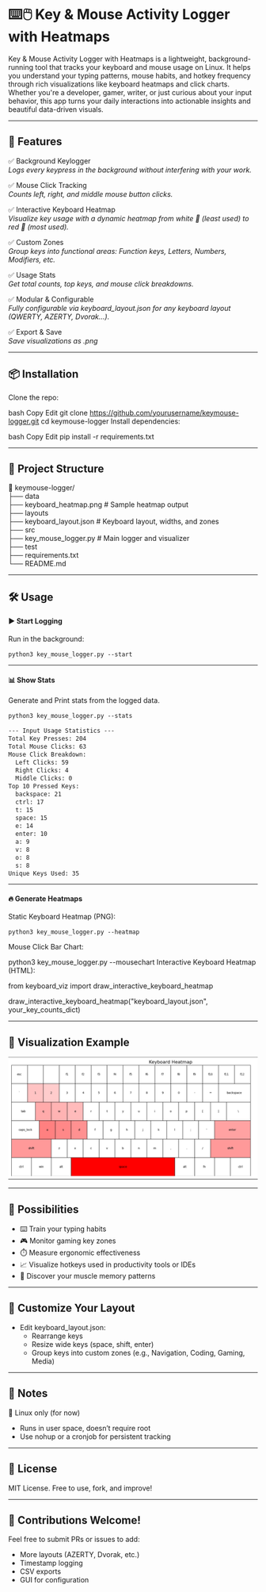 # ⌨️🖱️ Key & Mouse Activity Logger with Heatmaps​

Key & Mouse Activity Logger with Heatmaps is a lightweight, background-running tool that tracks your keyboard and mouse usage on Linux. It helps you understand your typing patterns, mouse habits, and hotkey frequency through rich visualizations like keyboard heatmaps and click charts. Whether you're a developer, gamer, writer, or just curious about your input behavior, this app turns your daily interactions into actionable insights and beautiful data-driven visuals.

-------
## 🚀 Features
✅ Background Keylogger    
_Logs every keypress in the background without interfering with your work._

✅ Mouse Click Tracking    
_Counts left, right, and middle mouse button clicks._

✅ Interactive Keyboard Heatmap    
_Visualize key usage with a dynamic heatmap from white 🔲 (least used) to red 🔴 (most used)._

✅ Custom Zones    
_Group keys into functional areas: Function keys, Letters, Numbers, Modifiers, etc._

✅ Usage Stats    
_Get total counts, top keys, and mouse click breakdowns._

✅ Modular & Configurable    
_Fully configurable via keyboard_layout.json for any keyboard layout (QWERTY, AZERTY, Dvorak…)._

✅ Export & Save    
_Save visualizations as .png_

-------
## 📦 Installation
Clone the repo:

bash
Copy
Edit
git clone https://github.com/yourusername/keymouse-logger.git
cd keymouse-logger
Install dependencies:

bash
Copy
Edit
pip install -r requirements.txt

-------
## 📂 Project Structure

📁 keymouse-logger/   
├── data       
     ├── keyboard_heatmap.png      # Sample heatmap output                       
├── layouts                            
     ├── keyboard_layout.json      # Keyboard layout, widths, and zones                                  
├── src                     
     ├── key_mouse_logger.py       # Main logger and visualizer                 
├── test                                 
├── requirements.txt                                                
└── README.md                                         

-------
## 🛠️ Usage
#### ▶️ Start Logging
Run in the background:

```
python3 key_mouse_logger.py --start
```

-------
#### 📊 Show Stats
Generate and Print stats from the logged data.
```
python3 key_mouse_logger.py --stats
```

```
--- Input Usage Statistics ---
Total Key Presses: 204
Total Mouse Clicks: 63
Mouse Click Breakdown:
  Left Clicks: 59
  Right Clicks: 4
  Middle Clicks: 0
Top 10 Pressed Keys:
  backspace: 21
  ctrl: 17
  t: 15
  space: 15
  e: 14
  enter: 10
  a: 9
  v: 8
  o: 8
  s: 8
Unique Keys Used: 35
```

-------
#### 🔥 Generate Heatmaps
Static Keyboard Heatmap (PNG):

```
python3 key_mouse_logger.py --heatmap
```

Mouse Click Bar Chart:

python3 key_mouse_logger.py --mousechart
Interactive Keyboard Heatmap (HTML):

from keyboard_viz import draw_interactive_keyboard_heatmap

draw_interactive_keyboard_heatmap("keyboard_layout.json", your_key_counts_dict)

-------
## 🌈 Visualization Example

![Keyboard Heatmap](data/example_heatmap.png)

-------
## 🔮 Possibilities
* ⌨️ Train your typing habits
* 🎮 Monitor gaming key zones
* ⏱️ Measure ergonomic effectiveness
* 📈 Visualize hotkeys used in productivity tools or IDEs
* 🧠 Discover your muscle memory patterns

-------
## 🧩 Customize Your Layout
* Edit keyboard_layout.json:
  * Rearrange keys
  * Resize wide keys (space, shift, enter)
  * Group keys into custom zones (e.g., Navigation, Coding, Gaming, Media)

-------
## 📌 Notes
🐧 Linux only (for now)
* Runs in user space, doesn’t require root
* Use nohup or a cronjob for persistent tracking

-------
## 📜 License
MIT License. Free to use, fork, and improve!

-------
## 🙌 Contributions Welcome!
Feel free to submit PRs or issues to add:
* More layouts (AZERTY, Dvorak, etc.)
* Timestamp logging
* CSV exports
* GUI for configuration


